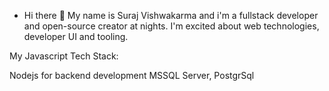 - Hi there 👋
My name is Suraj Vishwakarma and i'm a fullstack developer and open-source creator at nights. I'm excited about web technologies, developer UI and tooling.

My Javascript Tech Stack:

Nodejs for backend development
MSSQL Server, PostgrSql

  <script>
  const meaningfulQuote = "Learning is most effective when it's applied in practice.";
</script>


<!---
surajvsk/surajvsk is a ✨ special ✨ repository because its `README.md` (this file) appears on your GitHub profile.
You can click the Preview link to take a look at your changes.
--->
